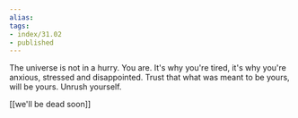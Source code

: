```yaml
---
alias: 
tags:
- index/31.02
- published
---
```


The universe is not in a hurry. You are. It's why you're tired, it's why you're anxious, stressed and disappointed. Trust that what was meant to be yours, will be yours. Unrush yourself.

[[we'll be dead soon]]